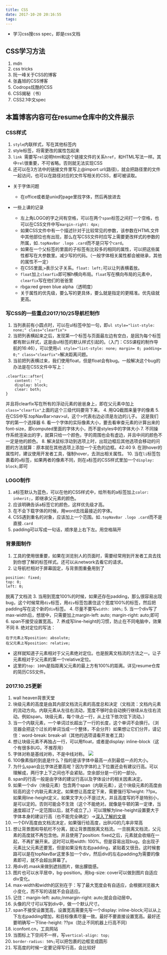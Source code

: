 ```yaml
---
title: CSS
date: 2017-10-20 20:16:55
tags:
---
```

- 学习css搜css spec，即是css文档
## CSS学习方法
1. mdn
2. css tricks
3. 阮一峰关于CSS的博客
4. 张鑫旭的CSS博客
5. Codrops炫酷的CSS
6. CSS揭秘（书）
7. CSS2.1中文spec

## 本篇博客内容可在resume仓库中的文件展示

### CSS样式
1. `style`内联样式，写在其他标签内
2. style标签，将需更改的属性包起来
3. `link `需要写`rel`说明html和这个链接文件的关系`href`，和HTML写法一样。其中`rel`很重要，不可省略。否则就无法实现CSS
4. 还可以在3方法中的链接文件里写上@import url(路径)，就会把路径里的文件一起访问，也可以在路径对应的文件写相关的CSS，都可被读取。

- 关于字体问题
    - 在office或者是unix的page里找字体，然后再放进去

- 一些上课的记录
    - 左上角LOGO的字之间有空格，可以在两个`span`标签之间打一个空格，也可以在CSS文件中写`margin-right: 4px;`
    - 如果CSS文件中有一个描述针对于比较常见的参数，该参数在HTML文件中其他部位也有出现，那么在写CSS文件时应写上需要更改样式的参数的所属，如`.topNavBar .logo .card`而不是只写个`card`。
    - 如果在一个父标签的里面的子标签有比较多的相同的属性，可以把这些属性都写在大参数里。减少写的代码。（一般字体相关属性都会被继承，其他的属性不一定）
    - 在CSS里面,`>`表示父子关系。`float: left;`可以让列表横着放。
    - `float`加上`clearfix`即可解h横向布局。`float`写在横向布局的元素中，`clearfix`写在他们的爸爸里
    - rbga:red green blue alpha（透明度）
    - 关于属性的优先级，要么写的更具体，要么就是指定的更精准。优先级就更高。

### 写CSS的一些重点2017/10/25导航栏制作
1. 当列表前有小圆点时，可以在ul标签中加一句，即`ul style="list-style: none;" class="clearfix">`  
2. 当把列表横起来之后，发现第一个标签与页面最左边有空白，是因为每个标签都有默认样式，这是由ul标签的默认样式引起的。（入门：CSS课程的制作导航的16:46），可以使用`ul style="list-style: none; margin= 0; padding= 0;" class="clearfix">`解决距离问题。
3. 当前把列表横过来，我们使用float，但是float会有bug。一般解决这个bug的办法是在CSS文件中写上：
```
.clearfix::after{
    content: '';
    display: block;
    clear: both;
}
```
并且将clearfix写在所有的浮动元素的爸爸身上，即在父元素中加上`class="clearfix"`上面的这个三级代码要背下来。
4. 用QQ截图来量字的像素
5. 在CSS中写.topNavBar>nav>ul，这个>代表右边必须是左边的儿子。 这是我们学的第一个选择器
6. 看一个字体的实际像素大小，要去看审查元素的计算出来的font-size，即computed里面的字体大小，而不是styles中的字体大小
7. 不同操作系统渲染出的字，就算只给一个颜色，字的周围也会有虚边，并且中间的颜色不一定是他的颜色。
8. 解决鼠标浮动到选项上时，出现边框后其他选项会移动的问题的方法就算：原本就在其他选项上添加一个无色的边框。42:40
9. 在测hover的属性时，建议使用开发者工具，强制hover，去测出相关属性。
10. 当在`li`标签包裹着的`a`标签，如果两者的像素不同，则在`a`标签的CSS样式里加一个`display: block;`即可

### LOGO制作
1. a标签默认为蓝色，可以在他的CSS样式中，给所有的a标签加上`color: inherit;`，即继承父元素的颜色。
2. 应该明确告诉a标签它的颜色，这样优先级才高。
3. 在不会下载字体的时候，用word去找最接近的字体。
4. CSS遇到重名的对象，应该加上一个范围。如`.topNavBar .logo .card`而不是直接`.card`
5. padding可以写成一句话，顺序是上右下左。用空格隔开

### 背景图制作
1. 工具的使用很重要，如果在浏览别人的页面时，需要经常用到开发者工具去找到你想了解的标签样式。还可以从network去看它的请求。
2. 让导航栏相对于屏幕固定，与背景图重叠用到了
```
position: fixed;
top: 0;
left: 0;
```
脱离了文档流
3. 当用到宽度100%的时候，如果还存在padding，那么很容易出现bug，这个时候常用`div`标签，用`div`标签包裹住这个宽度100%的标签，然后把padding写在这个新的`div`标签。
4. 尽量不要写`width: 100%;`
5. 当一个div写了max-width后，想居中，只需要加上margin-left: auto; margin-right: auto;即可
6. span不接受设置宽高。
7. 养成写line-height的习惯，防止在不同电脑中，效果不同
8. 绝对定位的写法：
```
在子元素上写position: absolute;
在父元素上写position: relative;
```
- 这样就知道子元素相对于父元素绝对定位。也是脱离文档流的方法之一。让子元素相对于父元素的第一个relative定位。
- 这里的`top: 100%`是指距离父元素的最上方有100%的距离。详见resume仓库的简历CSS文件。


### 2017.10.25更新

1. wall heaven背景天堂
2. 块级元素的高度是由其内部文档流元素的高度总和决定（文档流：文档内元素的流动方向。内联元素从左往右流动，宽度不够时会自动换行继续从左往右流动。例如span。块级元素，每个块占一行，从上往下依次往下流动。）
3. 当一个内联元素，一个单词过长超出了一行的长度，这个单词不会换行。（浏览器会把这个过长的单词当成一个整体，不会分开）如果想让它们分开，请记住：word-break: break-all（其他的选项请看开发者工具）
4. 想让块级元素不再独占一行，可以用float，或者是display: inline-block（这个有很多BUG，不推荐用）
5. 字体对称是基线对称，不是中线对称。
![](https://i.loli.net/2017/10/25/59f0880e63426.png)
6. 100像素指的到底是什么？指的是该字体中最高一点到最低一点的大小。
7. 为什么span会比字体还要高呢？因为字体的上下位置还会有建议行高。可以理解成，两行字上下之间也不会紧贴，空余部分是一行的一部分。
8. span的行高一般是由字体的建议行高以及字体设计的相关因素决定。
9. 如果一个div（块级元素）包含两个span（内联元素），这个块级元素的高度由较高的这个内联元素决定。如果想让高度定下来，需要强行写height: ??px。如果用line-height定义，如果文字大小不是过大，并且高度写的不是特别小，是可以定的。否则可能会不生效（这个不能绝对。就像是牛顿的第一定律，当速度超过了一定范围以后，就不成立了。）可以理解为line-height设置要大于字体本身的建议行高（也不能完全确定）→[深入了解的文章](https://zhuanlan.zhihu.com/p/25808995)
10. 一个DIV高度由文档流决定，如果强行给高度，出BUG的几率非常高
11. 想让背景图和导航栏不分离，就让背景图脱离文档流。一旦脱离文档流，父元素的高度就不再包含他。并且使用了position: fixed之后，元素就会收缩在一起，不再扩展开来。这时可以用width: 100%。但是容易出现bug，会出现子元素比父元素还要宽，但是如果没有左右padding，紧贴着又很丑。这时候套路可以是在topNavBar这里多加一个div，然后div的左右padding为需要的像素即可，就不会超出屏幕了。
12. 用div的.mask来做到遮挡图片，做出朦胧感。
13. 图片也可以水平居中，bg-position。用bg-size: cover可以做到图片自适应div变化。
14. max-width和width的区别在于：写了最大宽度会有自适应，会根据浏览器大小变化，而不写的话就不会自适应。
15. 记住：margin-left: auto;/nmargin-right: auto;就会自动居中。
16. 头像的尺寸可以写到div中，做一个默认尺寸。
17. span不接受设置宽高，设置宽高需要先写一个display: inline-block;可以从上下左右padding增加，和目标像素尽量一致。最好不要直接设置宽高。最好还要明确写一下line-height: ??px（防止不同机器上行高不同）
18. iconfont.cn，工具网站
19. 当图标上下空间不一样，写`vertical-align: top;`
20. `border-radius: 50%;`可以把包裹的边框变成圆形
21. 写高度的时候一定要记得写行高，会比较好


